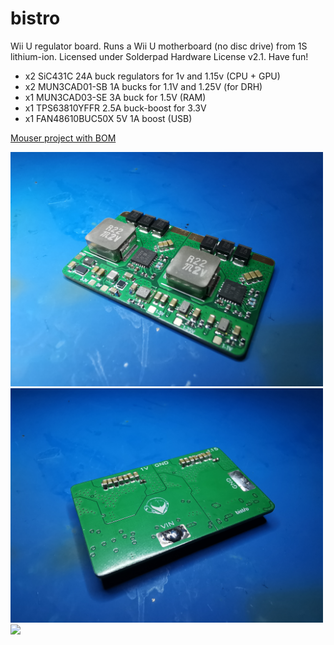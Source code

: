 # bistro
Wii U regulator board. Runs a Wii U motherboard (no disc drive) from 1S lithium-ion. Licensed under Solderpad Hardware License v2.1. Have fun!

- x2 SiC431C 24A buck regulators for 1v and 1.15v (CPU + GPU)
- x2 MUN3CAD01-SB 1A bucks for 1.1V and 1.25V (for DRH)
- x1 MUN3CAD03-SE 3A buck for 1.5V (RAM)
- x1 TPS63810YFFR 2.5A buck-boost for 3.3V
- x1 FAN48610BUC50X 5V 1A boost (USB)

[Mouser project with BOM](https://www.mouser.com/ProjectManager/ProjectDetail.aspx?AccessID=d68b6111f5)

<img src="IMG_20230909_011741.jpg" width="500"> <img src="IMG_20230909_011645.jpg" width="500">
<img src="https://github-production-user-asset-6210df.s3.amazonaws.com/49252894/268532405-0f57026e-fd63-45e7-a363-c92c17d73bcd.png" width="1000">

